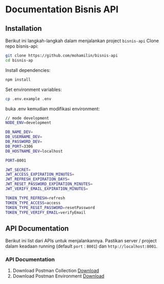 # Documentation Bisnis API

## Installation

Berikut ini langkah-langkah dalam menjalankan project  `bisnis-api`
Clone repo bisnis-api:

```bash
git clone https://github.com/mohamilin/bisnis-api
cd bisnis-ap
```

Install dependencies:

```bash
npm install
```

Set environment variables:

```bash
cp .env.example .env
```
buka .env kemudian modifikasi environment:
```bash
// mode development
NODE_ENV=development

DB_NAME_DEV=
DB_USERNAME_DEV=
DB_PASSWORD_DEV=
DB_PORT=3306
DB_HOSTNAME_DEV=localhost

PORT=8001

JWT_SECRET=
JWT_ACCESS_EXPIRATION_MINUTES=
JWT_REFRESH_EXPIRATION_DAYS=
JWT_RESET_PASSWORD_EXPIRATION_MINUTES=
JWT_VERIFY_EMAIL_EXPIRATION_MINUTES=

TOKEN_TYPE_REFRESH=refresh
TOKEN_TYPE_ACCESS=access
TOKEN_TYPE_RESET_PASSWORD=resetPassword
TOKEN_TYPE_VERIFY_EMAIL=verifyEmail
```

## API Documentation
Berikut ini list dari APIs untuk menjalankannya. Pastikan server / project dalam keadaan running (default `port` : `8001`) dan `http://localhost:8001`.

### API Documentation 

1. Download Postman Collection [Download]( https://github.com/mohamilin/bisnis-api/blob/main/Bisnis%20-%20Api.postman_collection.json "download")
2. Download Postman Environment [Download]( https://github.com/mohamilin/bisnis-api/blob/main/Bisnis%20-%20API.postman_environment.json "download")
